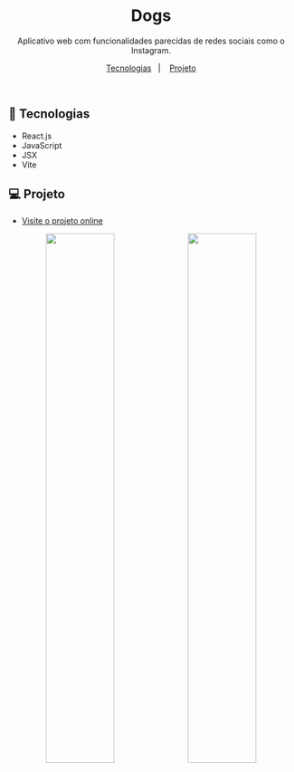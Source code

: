 <h1 align="center"> Dogs </h1>

<p align="center">
Aplicativo web com funcionalidades parecidas de redes sociais como o Instagram.<br/>
</p>

<p align="center">
  <a href="#-tecnologias">Tecnologias</a>&nbsp;&nbsp;&nbsp;|&nbsp;&nbsp;&nbsp;
  <a href="#-projeto">Projeto</a>
</p>

<br>

## 🚀 Tecnologias

- React.js
- JavaScript
- JSX
- Vite

## 💻 Projeto

- [Visite o projeto online]()

<div align="center">
  <img style="width: 49%" src="https://i.imgur.com/LPHla3v.png">
  <img style="width: 49%" src="https://i.imgur.com/jNdAAav.png">
</div>
